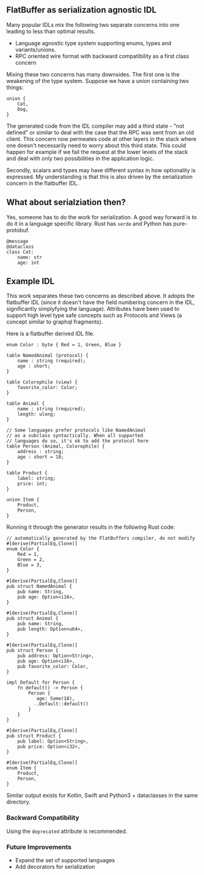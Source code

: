 ## FlatBuffer as serialization agnostic IDL

Many popular IDLs mix the following two separate concerns into one leading to less than optimal results.

* Language agnostic type system supporting enums, types and variants/unions.
* RPC oriented wire format with backward compatibility as a first class concern

Mixing these two concerns has many downsides. The first one is the weakening of the type system.
Suppose we have a union containing two things:

```
union {
    Cat,
    Dog,
}
```

The generated code from the IDL compiler may add a third state - "not defined" or similar to deal with the
case that the RPC was sent from an old client. This concern now permeates code at other layers in the stack
where one doesn't necessarily need to worry about this third state. This could happen for example if we fail
the request at the lower levels of the stack and deal with only two possibilities in the application logic.

Secondly, scalars and types may have different syntax in how optionality is expressed. My understanding is that
this is also driven by the serialization concern in the flatbuffer IDL.

## What about serialziation then?

Yes, someone has to do the work for serialization. A good way forward is to do it in a language specific library.
Rust has `serde` and Python has pure-protobuf.

```
@message
@dataclass
class Cat:
    name: str
    age: int
```

## Example IDL

This work separates these two concerns as described above. It adopts the flatbuffer IDL (since it doesn't have the
field numbering concern in the IDL, significantly simplyfying the language). Attributes have been used to support 
high level type safe concepts such as Protocols and Views (a concept similar to graphql fragments).

Here is a flatbuffer derived IDL file.

```
enum Color : byte { Red = 1, Green, Blue }

table NamedAnimal (protocol) {
    name : string (required);
    age : short;
}

table Colorophile (view) {
    favorite_color: Color;
}

table Animal {
    name : string (required);
    length: ulong;
}

// Some languages prefer protocols like NamedAnimal
// as a subclass syntactically. When all supported
// languages do so, it's ok to add the protocol here
table Person (Animal, Colorophile) {
    address : string;
    age : short = 18;
}

table Product {
    label: string;
    price: int;
}

union Item {
    Product,
    Person,
}
```

Running it through the generator results in the following Rust code:

```
// automatically generated by the FlatBuffers compiler, do not modify
#[derive(PartialEq,Clone)]
enum Color {
    Red = 1,
    Green = 2,
    Blue = 3,
}

#[derive(PartialEq,Clone)]
pub struct NamedAnimal {
    pub name: String,
    pub age: Option<i16>,
}

#[derive(PartialEq,Clone)]
pub struct Animal {
    pub name: String,
    pub length: Option<u64>,
}

#[derive(PartialEq,Clone)]
pub struct Person {
    pub address: Option<String>,
    pub age: Option<i16>,
    pub favorite_color: Color,
}

impl Default for Person {
    fn default() -> Person {
        Person {
           age: Some(18),
          ..Default::default()
        }
    }
}

#[derive(PartialEq,Clone)]
pub struct Product {
    pub label: Option<String>,
    pub price: Option<i32>,
}

#[derive(PartialEq,Clone)]
enum Item {
    Product,
    Person,
}
```

Similar output exists for Kotlin, Swift and Python3 + dataclasses in the same directory.

### Backward Compatibility

Using the `deprecated` attribute is recommended.

### Future Improvements

* Expand the set of supported languages
* Add decorators for serialization
